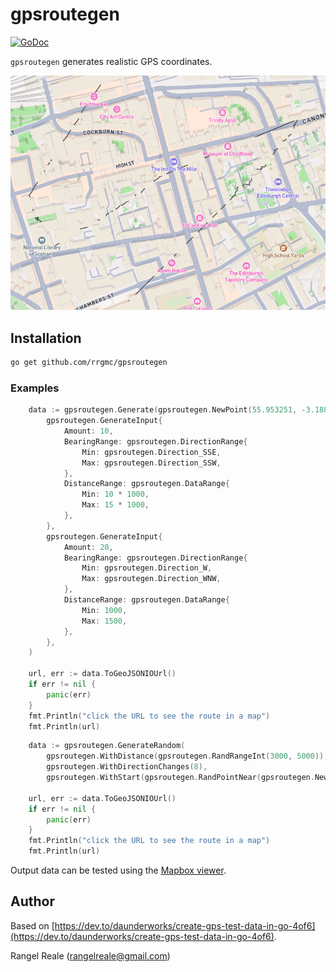 # gpsroutegen

[![GoDoc](https://img.shields.io/static/v1?label=godoc&message=reference&color=blue)](https://pkg.go.dev/github.com/rrgmc/gpsroutegen)

`gpsroutegen` generates realistic GPS coordinates.

![Mapbox](./images/mapbox.png)

## Installation

```bash
go get github.com/rrgmc/gpsroutegen
```

### Examples

```go
    data := gpsroutegen.Generate(gpsroutegen.NewPoint(55.953251, -3.188267),
        gpsroutegen.GenerateInput{
            Amount: 10,
            BearingRange: gpsroutegen.DirectionRange{
                Min: gpsroutegen.Direction_SSE,
                Max: gpsroutegen.Direction_SSW,
            },
            DistanceRange: gpsroutegen.DataRange{
                Min: 10 * 1000,
                Max: 15 * 1000,
            },
        },
        gpsroutegen.GenerateInput{
            Amount: 20,
            BearingRange: gpsroutegen.DirectionRange{
                Min: gpsroutegen.Direction_W,
                Max: gpsroutegen.Direction_WNW,
            },
            DistanceRange: gpsroutegen.DataRange{
                Min: 1000,
                Max: 1500,
            },
        },
    )

    url, err := data.ToGeoJSONIOUrl()
    if err != nil {
        panic(err)
    }
    fmt.Println("click the URL to see the route in a map")
    fmt.Println(url)
```

```go
    data := gpsroutegen.GenerateRandom(
        gpsroutegen.WithDistance(gpsroutegen.RandRangeInt(3000, 5000)),
        gpsroutegen.WithDirectionChanges(8),
        gpsroutegen.WithStart(gpsroutegen.RandPointNear(gpsroutegen.NewPoint(55.953251, -3.188267), 300.0)))

    url, err := data.ToGeoJSONIOUrl()
    if err != nil {
        panic(err)
    }
    fmt.Println("click the URL to see the route in a map")
    fmt.Println(url)
```

Output data can be tested using the [Mapbox viewer](https://geojson.io/#map=2/0/20). 

## Author

Based on [https://dev.to/daunderworks/create-gps-test-data-in-go-4of6](https://dev.to/daunderworks/create-gps-test-data-in-go-4of6).

Rangel Reale (rangelreale@gmail.com)

